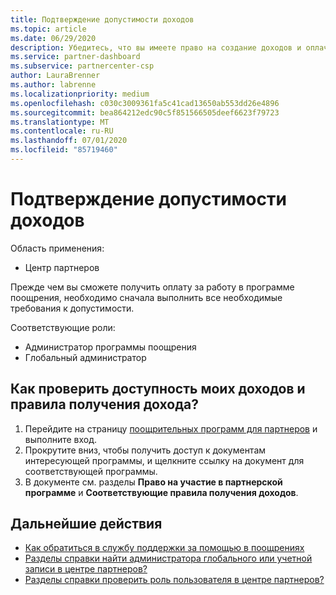 ```yaml
---
title: Подтверждение допустимости доходов
ms.topic: article
ms.date: 06/29/2020
description: Убедитесь, что вы имеете право на создание доходов и оплачиваете в рамках программы поощрения.
ms.service: partner-dashboard
ms.subservice: partnercenter-csp
author: LauraBrenner
ms.author: labrenne
ms.localizationpriority: medium
ms.openlocfilehash: c030c3009361fa5c41cad13650ab553dd26e4896
ms.sourcegitcommit: bea864212edc90c5f851566505deef6623f79723
ms.translationtype: MT
ms.contentlocale: ru-RU
ms.lasthandoff: 07/01/2020
ms.locfileid: "85719460"
---
```

# <a name="confirm-your-earnings-eligibility"></a>Подтверждение допустимости доходов

Область применения:

- Центр партнеров

Прежде чем вы сможете получить оплату за работу в программе поощрения, необходимо сначала выполнить все необходимые требования к допустимости.

Соответствующие роли:

- Администратор программы поощрения
- Глобальный администратор

## <a name="how-do-i-check-my-earning-eligibility-and-revenue-rules"></a>Как проверить доступность моих доходов и правила получения дохода?

1. Перейдите на страницу [поощрительных программ для партнеров](https://partner.microsoft.com/membership/partner-incentives) и выполните вход.
2. Прокрутите вниз, чтобы получить доступ к документам интересующей программы, и щелкните ссылку на документ для соответствующей программы.
3. В документе см. разделы **Право на участие в партнерской программе** и **Соответствующие правила получения доходов**.

## <a name="next-steps"></a>Дальнейшие действия

- [Как обратиться в службу поддержки за помощью в поощрениях](https://support.microsoft.com/help/4014850)
- [Разделы справки найти администратора глобального или учетной записи в центре партнеров?](https://support.microsoft.com/help/4534519)
- [Разделы справки проверить роль пользователя в центре партнеров?](https://support.microsoft.com/help/4534700)
